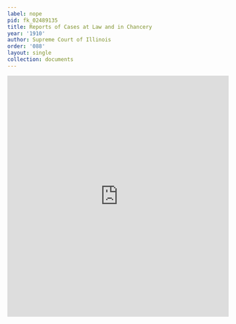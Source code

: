 ```yaml
---
label: nope
pid: fk_02489135
title: Reports of Cases at Law and in Chancery
year: '1910'
author: Supreme Court of Illinois
order: '088'
layout: single
collection: documents
---
```

<iframe src="https://northwestern.app.box.com/embed/s/rfpn1ku0nf0p55gl75kknjnglwxl1gm1?sortColumn=date&view=list" width="100%" height="550" frameborder="0" allowfullscreen webkitallowfullscreen msallowfullscreen></iframe>
